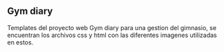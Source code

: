 ## Gym diary

Templates del proyecto web Gym diary para una gestion del gimnasio, se encuentran los archivos css y html con las diferentes imagenes utilizadas en estos.

